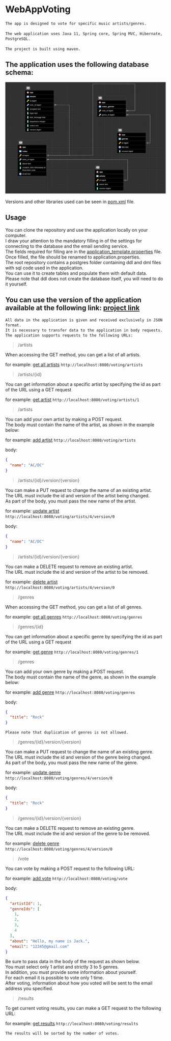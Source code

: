 WebAppVoting
============

    The app is designed to vote for specific music artists/genres.

    The web application uses Java 11, Spring core, Spring MVC, Hibernate, PostgreSQL.

    The project is built using maven.
    
The application uses the following database schema:
--------------------------------------------------
    
![](src/main/resources/views/Screenshot_1.png)

Versions and other libraries used can be seen in
<a href="https://github.com/MaxStribuk/WebAppVoting/blob/master/pom.xml">pom.xml</a> file.

Usage
-----

You can clone the repository and use the application locally on your computer.<br>
I draw your attention to the mandatory filling in of the settings for connecting
to the database and the email sending service.<br>
The fields required for filling are in the
<a href="https://github.com/MaxStribuk/WebAppVoting/blob/master/src/main/resources/application_template.properties">
application_template.properties</a> file.<br>
Once filled, the file should be renamed to application.properties.<br>
The root repository contains a postgres folder containing ddl and dml files with sql code used in the application.<br>
You can use it to create tables and populate them with default data.<br>
Please note that ddl does not create the database itself, you will need to do it yourself.

You can use the version of the application available at the following link: [project link](http://localhost:8080/voting "in progress")
---------------------------------------------------------------------------

    All data in the application is given and received exclusively in JSON format.
    It is necessary to transfer data to the application in body requests.
    The application supports requests to the following URLs:

> /artists

When accessing the GET method, you can get a list of all artists.

for example: <a href="http://localhost:8080/voting/artists">get all artists</a>
`http://localhost:8080/voting/artists`

> /artists/{id}

You can get information about a specific artist by specifying the id as part of the URL using a GET request

for example: <a href="http://localhost:8080/voting/artists/1">get artist</a>
`http://localhost:8080/voting/artists/1`

> /artists

You can add your own artist by making a POST request.<br>
The body must contain the name of the artist, as shown in the example below:

for example: <a href="http://localhost:8080/voting/artists">add artist</a>
`http://localhost:8080/voting/artists`

body:
```json
{
  "name": "AC/DC"
}
```

> /artists/{id}/version/{version}

You can make a PUT request to change the name of an existing artist.<br>
The URL must include the id and version of the artist being changed.<br>
As part of the body, you must pass the new name of the artist.

for example: <a href="http://localhost:8080/voting/artists/4/version/0">update artist</a>
`http://localhost:8080/voting/artists/4/version/0`

body:
```json
{
  "name": "AC/DC"
}
```

> /artists/{id}/version/{version}

You can make a DELETE request to remove an existing artist.<br>
The URL must include the id and version of the artist to be removed.

for example: <a href="http://localhost:8080/voting/artists/4/version/0">delete artist</a>
`http://localhost:8080/voting/artists/4/version/0`

> /genres

When accessing the GET method, you can get a list of all genres.

for example: <a href="http://localhost:8080/voting/genres">get all genres</a>
`http://localhost:8080/voting/genres
`
> /genres/{id}

You can get information about a specific genre by specifying the id as part of the URL using a GET request

for example: <a href="http://localhost:8080/voting/genres/1">get genre</a>
`http://localhost:8080/voting/genres/1`

> /genres

You can add your own genre by making a POST request.<br>
The body must contain the name of the genre, as shown in the example below:

for example: <a href="http://localhost:8080/voting/genres">add genre</a>
`http://localhost:8080/voting/genres`

body:
```json
{
  "title": "Rock"
}
```

    Please note that duplication of genres is not allowed.

> /genres/{id}/version/{version}

You can make a PUT request to change the name of an existing genre.<br>
The URL must include the id and version of the genre being changed.<br>
As part of the body, you must pass the new name of the genre.

for example: <a href="http://localhost:8080/voting/genres/4/version/0">update genre</a>
`http://localhost:8080/voting/genres/4/version/0`

body:

```json
{
  "title": "Rock"
}
```

> /genres/{id}/version/{version}

You can make a DELETE request to remove an existing genre.<br>
The URL must include the id and version of the genre to be removed.

for example: <a href="http://localhost:8080/voting/genres/4/version/0">delete genre</a>
`http://localhost:8080/voting/genres/4/version/0`

> /vote

You can vote by making a POST request to the following URL:

for example: <a href="http://localhost:8080/voting/vote">add vote</a>
`http://localhost:8080/voting/vote`

body:

```json
{
  "artistId": 1,
  "genreIds": [
    1,
    2,
    3,
    4
  ],
  "about": "Hello, my name is Jack.",
  "email": "12345@gmail.com"
}
```

Be sure to pass data in the body of the request as shown below.<br>
You must select only 1 artist and strictly 3 to 5 genres.<br>
In addition, you must provide some information about yourself.<br>
For each email it is possible to vote only 1 time.<br>
After voting, information about how you voted will be sent to the email address you specified.

> /results

To get current voting results, you can make a GET request to the following URL:

for example: <a href="http://localhost:8080/voting/results">get results</a>
`http://localhost:8080/voting/results`

    The results will be sorted by the number of votes.